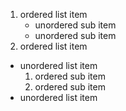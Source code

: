 1. ordered list item
	- unordered sub item
	- unordered sub item
2. ordered list item

- unordered list item
	1. ordered sub item
	2. ordered sub item
- unordered list item
